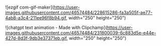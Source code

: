 ![ezgif com-gif-maker](https://user-images.githubusercontent.com/46574484/228615286-fa3a505f-ae77-4ab8-a3c4-211ee96f8b94.gif, width="250" height="250")

![chatgpt text animation - Made with Clipchamp](https://user-images.githubusercontent.com/46574484/231800039-6c883d5e-e44e-427d-8d3f-9db3e37371eb.gif, width="250" height="250")
